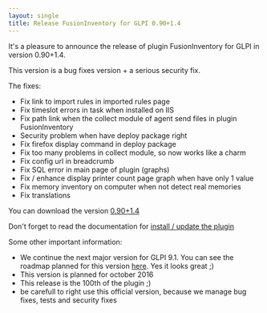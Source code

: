 ```yaml
---
layout: single
title: Release FusionInventory for GLPI 0.90+1.4
---
```


It's a pleasure to announce the release of plugin FusionInventory for GLPI in version 0.90+1.4.

This version is a bug fixes version + a serious security fix.

The fixes:

* Fix link to import rules in imported rules page
* Fix timeslot errors in task when installed on IIS
* Fix path link when the collect module of agent send files in plugin FusionInventory
* Security problem when have deploy package right
* Fix firefox display command in deploy package
* Fix too many problems in collect module, so now works like a charm
* Fix config url in breadcrumb
* Fix SQL error in main page of plugin (graphs)
* Fix / enhance display printer count page graph when have only 1 value
* Fix memory inventory on computer when not detect real memories
* Fix translations


You can download the version [0.90+1.4](https://github.com/fusioninventory/fusioninventory-for-glpi/releases/tag/glpi090%2B1.4)

Don't forget to read the documentation for [install / update the plugin](https://documentation.fusioninventory.org/%20FusionInventory_for_GLPI/%20%20Installation%20%26%20update/1.installation/)


Some other important information:

* We continue the next major version for GLPI 9.1. You can see the roadmap planned for this version [here](https://github.com/fusioninventory/fusioninventory-for-glpi/milestones/0.91+1.0). Yes it looks great ;)
* This version is planned for october 2016
* This release is the 100th of the plugin ;)
* be carefull to right use  this official version, because we manage bug fixes, tests and security fixes


